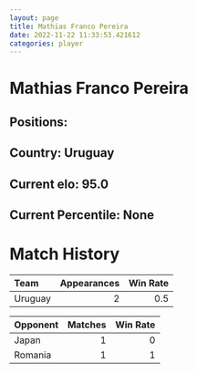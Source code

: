 ```yaml
---  
layout: page  
title: Mathias Franco Pereira  
date: 2022-11-22 11:33:53.421612  
categories: player  
---
```

# Mathias Franco Pereira

## Positions: 

## Country: Uruguay

## Current elo: 95.0

## Current Percentile: None

# Match History


| Team    |   Appearances |   Win Rate |
|:--------|--------------:|-----------:|
| Uruguay |             2 |        0.5 |

| Opponent   |   Matches |   Win Rate |
|:-----------|----------:|-----------:|
| Japan      |         1 |          0 |
| Romania    |         1 |          1 |